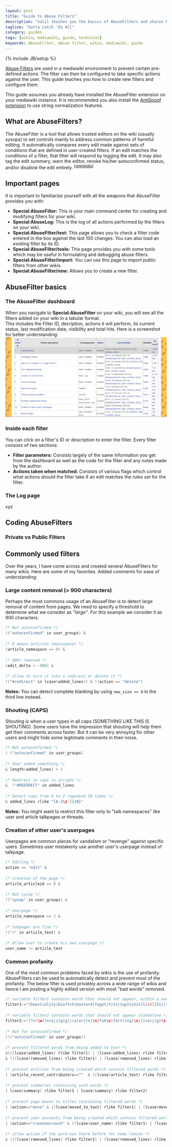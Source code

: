 ```yaml
---
layout: post
title: "Guide to Abuse Filters"
description: "Salil teaches you the basics of AbuseFilters and shares his experience of working with them over the years."
tagline: "Gotta Catch 'Em All"
category: guides
tags: [wikia, mediawiki, guide, technical]
keywords: AbuseFilter, abuse filter, wikia, mediawiki, guide
---
```

{% include JB/setup %}

[Abuse Filters](https://www.mediawiki.org/wiki/Extension:AbuseFilter) are used in a mediawiki environment to prevent certain pre-defined actions. The filter can then be configured to take specific actions against the user. This guide teaches you how to create new filters and configure them.
<!--more-->

This guide assumes you already have installed the AbuseFilter extension on your mediawiki instance. It is recommended you also install the [AntiSpoof extension](https://www.mediawiki.org/wiki/Extension:AntiSpoof) to use string normalization features.

## What are AbuseFilters?
The AbuseFilter is a tool that allows trusted editors on the wiki (usually sysops) to set controls mainly to address common patterns of harmful editing. It automatically compares every edit made against sets of conditions that are defined in user-created filters. If an edit matches the conditions of a filter, that filter will respond by logging the edit. It may also tag the edit summary, warn the editor, revoke his/her autoconfirmed status, and/or disallow the edit entirely. <sup>[[wikipedia](https://en.wikipedia.org/wiki/Wikipedia:Edit_filter)]</sup>

## Important pages
It is important to familiarize yourself with all the weapons that AbuseFilter provides you with:

+ **Special:AbuseFilter:** This is your main command center for creating and modifying filters for your wiki.
+ **Special:AbuseLog:** This is the log of all actions performed by the filters on your wiki.
+ **Special:AbuseFilter/test:** This page allows you to check a filter code entered in the box against the last 100 changes. You can also load an existing filter by its ID.
+ **Special:AbuseFilter/tools:** This page provides you with some tools which may be useful in formulating and debugging abuse filters.
+ **Special:AbuseFilter/import:** You can use this page to import public filters from other wikis.
+ **Special:AbuseFilter/new:** Allows you to create a new filter.


## AbuseFilter basics

### The AbuseFilter dashboard
When you navigate to **Special:AbuseFilter** on your wiki, you will see all the filters added on your wiki in a tabular format.  
This includes the Filter ID, decription, actions it will perform, its current status, last modification date, visibility and total hits.
Here is a screenshot for better understanding:
![Special:AbuseFilter page on Narutopedia](/assets/images/AF.PNG "Special:AbuseFilter page on Narutopedia")

### Inside each filter
You can click on a filter's ID or description to enter the filter. Every filter consists of two sections:

+ **Filter parameters:** Consists largely of the same Information you get from the dashboard as well as the code for the filter and any notes made by the author.
+ **Actions taken when matched:** Consists of various flags which control what actions should the filter take if an edit matches the rules set for the filter.

### The Log page
xyz


## Coding AbuseFilters

### Private vs Public Filters


## Commonly used filters
Over the years, I have come across and created several AbuseFilters for many wikis. Here are some of my favorites.
Added comments for ease of understanding:

### Large content removal (> 900 characters)
Perhaps the most commons usage of an AbuseFilter is to detect large removal of content from pages.
We need to specify a threshold to determine what we consider as *"large"*. For this example we consider it as 900 characters.

```c
/* Not autoconfirmed */
!("autoconfirmed" in user_groups) &

/* 0 means articles (mainspace) */
(article_namespace == 0) &

/* 900+ removed */
(edit_delta < -900) &

/* allow to turn it into a redirect or delete it */
!("#redirect" in lcase(added_lines)) & !(action == "delete")
```

**Notes:** You can detect complete blanking by using `new_size == 0` in the third line instead.

### Shouting (CAPS)
Shouting is when a user types in all caps (SOMETHING LIKE THIS IS SHOUTING). Some users have the impression that shouting will help them get their comments across faster.
But it can be very annoying for other users and might hide some legitimate comments in their noise.

```c
/* Not autoconfirmed */
! ("autoconfirmed" in user_groups)

/* User added something */
& length(added_lines) > 1

/* Redirect in caps is alright */
&  !"#REDIRECT" in added_lines

/* Detect caps from A to Z repeated 10 times */
& added_lines rlike "[A-Z\s']{10}"
```
**Notes:** You might want to restrict this filter only to "talk namespaces" like user and article talkpages or threads.

### Creation of other user's userpages
Userpages are common places for vandalism or "revenge" against specific users.
Sometimes user mistakenly use another user's userpage instead of talkpage.

```c
/* Editing */
action == "edit" &

/* Creation of the page */
article_articleid == 0 &

/* Not sysop */
!("sysop" in user_groups) &

/* Userpage */
article_namespace == 2 &

/* Subpages are fine */
!("/" in article_text) &

/* Allow user to create his own userpage */
user_name != article_text
```

### Common profanity
One of the most common problems faced by wikis is the use of profanity. AbuseFilters can be used to automatically detect and prevent most of the profanity. The below filter is used privately across a wide range of wikis and hence I am posting a highly edited version with most "bad words" removed.

```c
/* variable filter1 contains words that should not appear, within a word or otherwise */
filter1:="(beastiality|bio?tch|bastard|faget|tits|[wp][e3]n[li\!][5s]|v[a@]gina|fuck|ass(goblin|bandit|hat|c[lr]own|(w?hole|lick(er)?|wipe)\s)";

/* variable filter2 contains words that should not appear standalone */
filter2:="(?<!\w)(n(e|i)g(g|)(a|er|ro)\s|fuk\s|fart(ing|\s|)|va(j|g)\s|rap(e|ist)(ing|s|d|r|)|bunghole\s|twat\s|blue( |)waffle\s|puss(a|)(y|ies)|perv(ing|)|shat|pimp|chode(stroker)\s|sperm|semen|hooker\s|prostitute\s|pubic( |)hair|boner\s|chode\s)(?!\w)";

/* Not for autoconfirmed */
(!("autoconfirmed" in user_groups))

/* prevent filtered words from being added to text */
&(((lcase(added_lines) rlike filter1) | (lcase(added_lines) rlike filter2)
& !((lcase(removed_lines) rlike filter1) | (lcase(removed_lines) rlike filter2)))

/* prevent articles from being created which contain filtered words */
| (article_recent_contributors==""  & ((lcase(article_text) rlike filter1) | (lcase(article_text) rlike filter2))

/* prevent summaries containing such words */
| lcase(summary) rlike filter1 | lcase(summary) rlike filter2)

/* prevent page moves to titles containing filtered words */
| (action=="move" & ((lcase(moved_to_text) rlike filter1) | (lcase(moved_to_text) rlike filter2)))

/* prevent user accounts from being created which contain filtered words */
| (action=="createaccount" & ((lcase(user_name) rlike filter1) | (lcase(user_name) rlike filter2))))

/* allow action if the word was there before for some reason */
& !((lcase(removed_lines) rlike filter1) | (lcase(removed_lines) rlike filter2))

```
